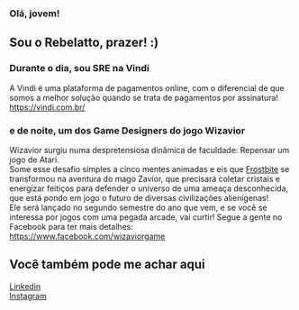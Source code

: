 ### Olá, jovem!
## Sou o Rebelatto, prazer! :)

### Durante o dia, sou SRE na Vindi
A Vindi é uma plataforma de pagamentos online, com o diferencial de que somos a melhor solução quando se trata de pagamentos por assinatura!<br/>
https://vindi.com.br/

### e de noite, um dos Game Designers do jogo Wizavior
Wizavior surgiu numa despretensiosa dinâmica de faculdade: Repensar um jogo de Atari.<br/>
Some esse desafio simples a cinco mentes animadas e eis que [Frostbite](https://pt.wikipedia.org/wiki/Frostbite) se transformou na aventura do mago Zavior, que precisará coletar cristais e energizar feitiços para defender o universo de uma ameaça desconhecida, que está pondo em jogo o futuro de diversas civilizações alienígenas!<br/>
Ele será lançado no segundo semestre do ano que vem, e se você se interessa por jogos com uma pegada arcade, vai curtir! Segue a gente no Facebook para ter mais detalhes:<br/>
https://www.facebook.com/wizaviorgame

## Você também pode me achar aqui
[Linkedin](https://www.linkedin.com/in/rebelatto/)<br/>
[Instagram](https://www.instagram.com/orebelatto/)

